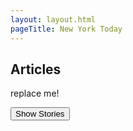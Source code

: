 ```yaml
---
layout: layout.html
pageTitle: New York Today
---
```


## Articles

<div class="stories">replace me!</div>

<button>Show Stories</button>
